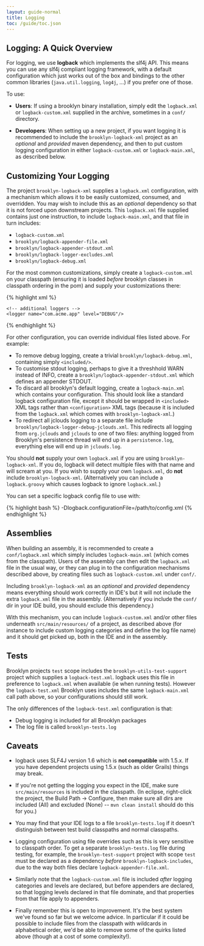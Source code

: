 ```yaml
---
layout: guide-normal
title: Logging
toc: /guide/toc.json
---
```


## Logging: A Quick Overview

For logging, we use **logback** which implements the slf4j API.
This means you can use any slf4j compliant logging framework,
with a default configuration which just works out of the box
and bindings to the other common libraries (``java.util.logging``, ``log4j``, ...)
if you prefer one of those.

To use:

* **Users**:
If using a brooklyn binary installation, simply edit the ``logback.xml``
or ``logback-custom.xml`` supplied in the archive, sometimes in a ``conf/``
directory.

* **Developers**:
When setting up a new project, if you want logging it is recommended to include 
the ``brooklyn-logback-xml`` project as an *optional* and *provided* maven dependency, 
and then to put custom logging configuration in either ``logback-custom.xml`` or ``logback-main.xml``, 
as described below.


## Customizing Your Logging

The project ``brooklyn-logback-xml`` supplies a ``logback.xml`` configuration,
with a mechanism which allows it to be easily customized, consumed, and overridden.
You may wish to include this as an *optional* dependency so that it is not forced
upon downstream projects.  This ``logback.xml`` file supplied contains just one instruction,
to include ``logback-main.xml``, and that file in turn includes:

* ``logback-custom.xml``
* ``brooklyn/logback-appender-file.xml``
* ``brooklyn/logback-appender-stdout.xml``
* ``brooklyn/logback-logger-excludes.xml``
* ``brooklyn/logback-debug.xml``
   
For the most common customizations, simply create a ``logback-custom.xml`` on your classpath
(ensuring it is loaded *before* brooklyn classes in classpath ordering in the pom)
and supply your customizations there:  

{% highlight xml %}
<included>
    <!-- filename to log to -->           
    <property name="logging.basename" scope="context" value="acme-app" />
    
    <!-- additional loggers -->
    <logger name="com.acme.app" level="DEBUG"/>
</included>
{% endhighlight %}

For other configuration, you can override individual files listed above.
For example:

* To remove debug logging, create a trivial ``brooklyn/logback-debug.xml``, 
  containing simply ``<included/>``.
* To customise stdout logging, perhaps to give it a threshhold WARN instead of INFO,
  create a ``brooklyn/logback-appender-stdout.xml`` which defines an appender STDOUT.
* To discard all brooklyn's default logging, create a ``logback-main.xml`` which 
  contains your configuration. This should look like a standard logback
  configuration file, except it should be wrapped in ``<included>`` XML tags rather
  than ``<configuration>`` XML tags (because it is included from the ``logback.xml``
  which comes with ``brooklyn-logback-xml``.)
* To redirect all jclouds logging to a separate file include ``brooklyn/logback-logger-debug-jclouds.xml``.
  This redirects all logging from ``org.jclouds`` and ``jclouds`` to one of two files: anything
  logged from Brooklyn's persistence thread will end up in a `persistence.log`, everything else
  will end up in ``jclouds.log``.

You should **not** supply your own ``logback.xml`` if you are using ``brooklyn-logback-xml``.
If you do, logback will detect multiple files with that name and will scream at you.
If you wish to supply your own ``logback.xml``, do **not** include ``brooklyn-logback-xml``.
(Alternatively you can include a ``logback.groovy`` which causes logback to ignore ``logback.xml``.)

You can set a specific logback config file to use with:

{% highlight bash %}
-Dlogback.configurationFile=/path/to/config.xml
{% endhighlight %}


## Assemblies

When building an assembly, it is recommended to create a ``conf/logback.xml`` which 
simply includes ``logback-main.xml`` (which comes from the classpath).  Users of the assembly
can then edit the ``logback.xml`` file in the usual way, or they can plug in to the configuration 
mechanisms described above, by creating files such as ``logback-custom.xml`` under ``conf/``.

Including ``brooklyn-logback-xml`` as an *optional* and *provided* dependency means everything
should work correctly in IDE's but it will not include the extra ``logback.xml`` file in the assembly.
(Alternatively if you include the ``conf/`` dir in your IDE build, you should exclude this dependency.)

With this mechanism, you can include ``logback-custom.xml`` and/or other files underneath 
``src/main/resources/`` of a project, as described above (for instance to include custom
logging categories and define the log file name) and it should get picked up, 
both in the IDE and in the assembly.   
 

## Tests

Brooklyn projects ``test`` scope includes the ``brooklyn-utils-test-support`` project
which supplies a ``logback-test.xml``. logback uses this file in preference to ``logback.xml``
when available (ie when running tests). However the ``logback-test.xml`` Brooklyn uses
includes the same ``logback-main.xml`` call path above, so your configurations should still work.

The only differences of the ``logback-test.xml`` configuration is that:

* Debug logging is included for all Brooklyn packages
* The log file is called ``brooklyn-tests.log`` 


## Caveats

* logback uses SLF4J version 1.6 which is **not compatible** with 1.5.x. 
  If you have dependent projects using 1.5.x (such as older Grails) things may break.

* If you're not getting the logging you expect in the IDE, make sure 
  ``src/main/resources`` is included in the classpath.
  (In eclipse, right-click the project, the Build Path -> Configure,
  then make sure all dirs are included (All) and excluded (None) -- 
  ``mvn clean install`` should do this for you.)

* You may find that your IDE logs to a file ``brooklyn-tests.log`` 
  if it doesn't distinguish between test build classpaths and normal classpaths.

* Logging configuration using file overrides such as this is very sensitive to
  classpath order. To get a separate `brooklyn-tests.log` file during testing,
  for example, the `brooklyn-test-support` project with scope `test` must be
  declared as a dependency *before* `brooklyn-logback-includes`, due to the way
  both files declare `logback-appender-file.xml`.
  
* Similarly note that the `logback-custom.xml` file is included *after* 
  logging categories and levels are declared, but before appenders are declared,
  so that logging levels declared in that file dominate, and that 
  properties from that file apply to appenders.

* Finally remember this is open to improvement. It's the best system we've found
  so far but we welcome advice. In particular if it could be possible to include
  files from the classpath with wildcards in alphabetical order, we'd be able
  to remove some of the quirks listed above (though at a cost of some complexity!).
